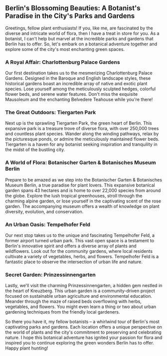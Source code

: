 ## Berlin's Blossoming Beauties: A Botanist's Paradise in the City's Parks and Gardens

Greetings, fellow plant enthusiasts! If you, like me, are fascinated by the diverse and intricate world of flora, then I have a treat in store for you. As a botanist, I can't help but marvel at the incredible parks and gardens that Berlin has to offer. So, let's embark on a botanical adventure together and explore some of the city's most enchanting green spaces.

### A Royal Affair: Charlottenburg Palace Gardens

Our first destination takes us to the mesmerizing Charlottenburg Palace Gardens. Designed in the Baroque and English landscape styles, these historical gardens boast an incredible array of native and exotic plant species. Lose yourself among the meticulously sculpted hedges, colorful flower beds, and serene water features. Don't miss the exquisite Mausoleum and the enchanting Belvedere Teahouse while you're there!

### The Great Outdoors: Tiergarten Park

Next up is the sprawling Tiergarten Park, the green heart of Berlin. This expansive park is a treasure trove of diverse flora, with over 250,000 trees and countless plant species. Wander along the winding pathways, relax by the picturesque ponds, or admire the meticulously maintained flower beds. Tiergarten is a haven for any botanist seeking inspiration and tranquility in the midst of the bustling city.

### A World of Flora: Botanischer Garten & Botanisches Museum Berlin

Prepare to be amazed as we step into the Botanischer Garten & Botanisches Museum Berlin, a true paradise for plant lovers. This expansive botanical garden spans 43 hectares and is home to over 22,000 species from around the globe. Explore the lush tropical greenhouses, stroll through the charming alpine garden, or lose yourself in the captivating scent of the rose garden. The accompanying museum offers a wealth of knowledge on plant diversity, evolution, and conservation.

### An Urban Oasis: Tempelhofer Feld

Our next stop takes us to the unique and fascinating Tempelhofer Feld, a former airport turned urban park. This vast open space is a testament to Berlin's innovative spirit and offers a diverse array of plants and wildflowers. Look out for the community gardens, where local residents cultivate a variety of vegetables, herbs, and flowers. Tempelhofer Feld is a fantastic place to observe the intersection of urban life and nature.

### Secret Garden: Prinzessinnengarten

Lastly, we'll visit the charming Prinzessinnengarten, a hidden gem nestled in the heart of Kreuzberg. This urban garden is a community-driven project focused on sustainable urban agriculture and environmental education. Meander through the maze of raised beds overflowing with herbs, vegetables, and flowers. You might even learn a thing or two about urban gardening techniques from the friendly local gardeners.

So there you have it, my fellow botanists – a whirlwind tour of Berlin's most captivating parks and gardens. Each location offers a unique perspective on the world of plants and the city's commitment to preserving and celebrating nature. I hope this botanical adventure has ignited your passion for flora and inspired you to continue exploring the green wonders Berlin has to offer. Happy plant hunting!